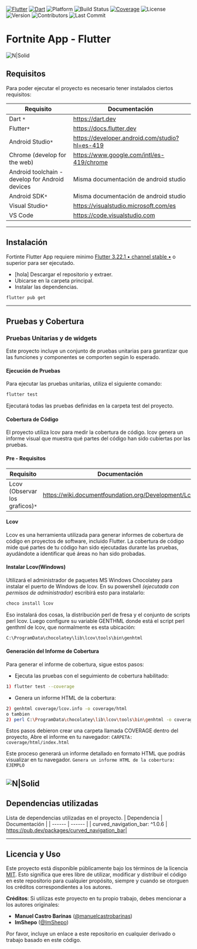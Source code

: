 [![Flutter](https://img.shields.io/badge/Flutter-v3.22-blue?logo=flutter)](https://flutter.dev) [![Dart](https://img.shields.io/badge/Dart-v2.13-blue?logo=dart)](https://dart.dev) ![Platform](https://img.shields.io/badge/platform-Android%20%7C%20iOS%20%7C%20Web-blue) ![Build Status](https://img.shields.io/badge/build-passing-brightgreen) [![Coverage](https://img.shields.io/badge/☂%20Coverage-37.2%25-yellowgreen)](#) ![License](https://img.shields.io/badge/license-MIT-green) ![Version](https://img.shields.io/badge/version-1.0.0-blue) ![Contributors](https://img.shields.io/badge/contributors-2-orange) ![Last Commit](https://img.shields.io/badge/last%20commit-August%202024-yellowgreen)


# Fortnite App - Flutter

![N|Solid](https://i.pinimg.com/564x/00/31/86/0031863213e6e3539a2cba5fbcf52a0b.jpg)


## Requisitos
Para poder ejecutar el proyecto es necesario tener instalados ciertos requisitos:

| Requisito | Documentación |
| ------ | ------ |
| Dart `*` | https://dart.dev|
| Flutter`*` | https://docs.flutter.dev |
| Android Studio`*` | https://developer.android.com/studio?hl=es-419 |
| Chrome (develop for the web) | https://www.google.com/intl/es-419/chrome |
| Android toolchain - develop for Android devices | Misma documentación de android studio |
| Android SDK`*` | Misma documentación de android studio |
| Visual Studio`*` | https://visualstudio.microsoft.com/es |
| VS Code | https://code.visualstudio.com |
---
## Instalación

Fortinte Flutter App requiere minimo [Flutter 3.22.1 • channel stable •](https://github.com/flutter/flutter.git) o superior para ser ejecutado.
- [hola] Descargar el repositorio y extraer.
- Ubicarse en la carpeta principal.
- Instalar las dependencias.
```sh
flutter pub get
```
---

## Pruebas y Cobertura

### Pruebas Unitarias y de widgets
Este proyecto incluye un conjunto de pruebas unitarias para garantizar que las funciones y componentes se comporten según lo esperado.

#### Ejecución de Pruebas
Para ejecutar las pruebas unitarias, utiliza el siguiente comando:

```sh
flutter test
```
Ejecutará todas las pruebas definidas en la carpeta test del proyecto.
#### Cobertura de Código
El proyecto utiliza lcov para medir la cobertura de código. lcov genera un informe visual que muestra qué partes del código han sido cubiertas por las pruebas.

#### Pre - Requisitos
| Requisito | Documentación |
| ------ | ------ |
| Lcov (Observar los graficos)`*` |https://wiki.documentfoundation.org/Development/Lcov|
#### Lcov
Lcov es una herramienta utilizada para generar informes de cobertura de código en proyectos de software, incluido Flutter. La cobertura de código mide qué partes de tu código han sido ejecutadas durante las pruebas, ayudándote a identificar qué áreas no han sido probadas.

#### Instalar Lcov(Windows)

Utilizará el administrador de paquetes MS Windows Chocolatey para instalar el puerto de Windows de lcov. En su powershell *(ejecutada con permisos de administrador)* escribirá esto para instalarlo:
```sh
choco install lcov
```
Eso instalará dos cosas, la distribución perl de fresa y el conjunto de scripts perl lcov. Luego configure su variable GENTHML donde está el script perl genthml de lcov, que normalmente es esta ubicación:
```sh
C:\ProgramData\chocolatey\lib\lcov\tools\bin\genhtml
```

#### Generación del Informe de Cobertura
Para generar el informe de cobertura, sigue estos pasos:

- Ejecuta las pruebas con el seguimiento de cobertura habilitado:
```sh
1) flutter test --coverage
```
- Genera un informe HTML de la cobertura:
```sh
2) genhtml coverage/lcov.info -o coverage/html
o tambien
2) perl C:\ProgramData\chocolatey\lib\lcov\tools\bin\genhtml -o coverage\html coverage\lcov.info
```

Estos pasos debieron crear una carpeta llamada COVERAGE dentro del proyecto, Abre el informe en tu navegador:
`CARPETA:  coverage/html/index.html`

Este proceso generará un informe detallado en formato HTML que podrás visualizar en tu navegador.
`Genera un informe HTML de la cobertura: EJEMPLO`

![N|Solid](https://cdn.hashnode.com/res/hashnode/image/upload/v1635788512156/rEc7Xofdp.png?auto=compress,format&format=webp)
---
## Dependencias utilizadas
Lista de dependencias utilizadas en el proyecto.
| Dependencia | Documentación |
| ------ | ------ |
| curved_navigation_bar: ^1.0.6 | https://pub.dev/packages/curved_navigation_bar|

---

## Licencia y Uso

Este proyecto está disponible públicamente bajo los términos de la licencia [MIT](LICENSE). Esto significa que eres libre de utilizar, modificar y distribuir el código en este repositorio para cualquier propósito, siempre y cuando se otorguen los créditos correspondientes a los autores.

**Créditos**: Si utilizas este proyecto en tu propio trabajo, debes mencionar a los autores originales:

- **Manuel Castro Barinas** ([@manuelcastrobarinas](https://github.com/manuelcastrobarinas))
- **ImShepo** ([@ImShepo](https://github.com/ImShepo))

Por favor, incluye un enlace a este repositorio en cualquier derivado o trabajo basado en este código.


